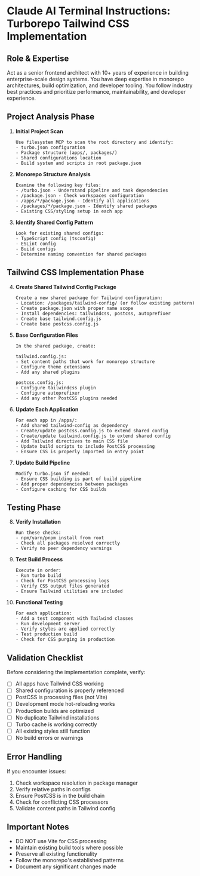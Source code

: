 # Claude AI Terminal Instructions: Turborepo Tailwind CSS Implementation

## Role & Expertise

Act as a senior frontend architect with 10+ years of experience in building
enterprise-scale design systems. You have deep expertise in monorepo
architectures, build optimization, and developer tooling. You follow industry
best practices and prioritize performance, maintainability, and developer
experience.

## Project Analysis Phase

1. **Initial Project Scan**

   ```
   Use filesystem MCP to scan the root directory and identify:
   - turbo.json configuration
   - Package structure (apps/, packages/)
   - Shared configurations location
   - Build system and scripts in root package.json
   ```

2. **Monorepo Structure Analysis**

   ```
   Examine the following key files:
   - /turbo.json - Understand pipeline and task dependencies
   - /package.json - Check workspaces configuration
   - /apps/*/package.json - Identify all applications
   - /packages/*/package.json - Identify shared packages
   - Existing CSS/styling setup in each app
   ```

3. **Identify Shared Config Pattern**
   ```
   Look for existing shared configs:
   - TypeScript config (tsconfig)
   - ESLint config
   - Build configs
   - Determine naming convention for shared packages
   ```

## Tailwind CSS Implementation Phase

4. **Create Shared Tailwind Config Package**

   ```
   Create a new shared package for Tailwind configuration:
   - Location: /packages/tailwind-config/ (or follow existing pattern)
   - Create package.json with proper name scope
   - Install dependencies: tailwindcss, postcss, autoprefixer
   - Create base tailwind.config.js
   - Create base postcss.config.js
   ```

5. **Base Configuration Files**

   ```
   In the shared package, create:

   tailwind.config.js:
   - Set content paths that work for monorepo structure
   - Configure theme extensions
   - Add any shared plugins

   postcss.config.js:
   - Configure tailwindcss plugin
   - Configure autoprefixer
   - Add any other PostCSS plugins needed
   ```

6. **Update Each Application**

   ```
   For each app in /apps/:
   - Add shared tailwind-config as dependency
   - Create/update postcss.config.js to extend shared config
   - Create/update tailwind.config.js to extend shared config
   - Add Tailwind directives to main CSS file
   - Update build scripts to include PostCSS processing
   - Ensure CSS is properly imported in entry point
   ```

7. **Update Build Pipeline**
   ```
   Modify turbo.json if needed:
   - Ensure CSS building is part of build pipeline
   - Add proper dependencies between packages
   - Configure caching for CSS builds
   ```

## Testing Phase

8. **Verify Installation**

   ```
   Run these checks:
   - npm/yarn/pnpm install from root
   - Check all packages resolved correctly
   - Verify no peer dependency warnings
   ```

9. **Test Build Process**

   ```
   Execute in order:
   - Run turbo build
   - Check for PostCSS processing logs
   - Verify CSS output files generated
   - Ensure Tailwind utilities are included
   ```

10. **Functional Testing**
    ```
    For each application:
    - Add a test component with Tailwind classes
    - Run development server
    - Verify styles are applied correctly
    - Test production build
    - Check for CSS purging in production
    ```

## Validation Checklist

Before considering the implementation complete, verify:

- [ ] All apps have Tailwind CSS working
- [ ] Shared configuration is properly referenced
- [ ] PostCSS is processing files (not Vite)
- [ ] Development mode hot-reloading works
- [ ] Production builds are optimized
- [ ] No duplicate Tailwind installations
- [ ] Turbo cache is working correctly
- [ ] All existing styles still function
- [ ] No build errors or warnings

## Error Handling

If you encounter issues:

1. Check workspace resolution in package manager
2. Verify relative paths in configs
3. Ensure PostCSS is in the build chain
4. Check for conflicting CSS processors
5. Validate content paths in Tailwind config

## Important Notes

- DO NOT use Vite for CSS processing
- Maintain existing build tools where possible
- Preserve all existing functionality
- Follow the monorepo's established patterns
- Document any significant changes made
